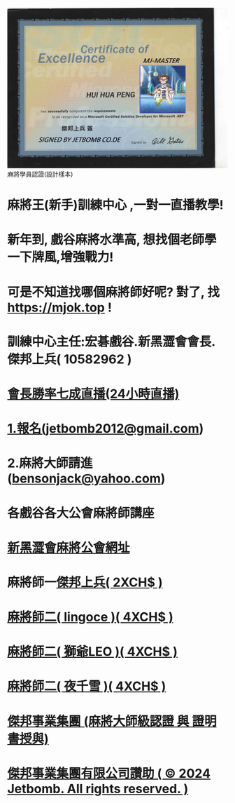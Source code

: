 <img src="mcsd-jetbomb.jpg">麻將學員認證(設計樣本)
# 麻將王(新手)訓練中心 ,一對一直播教學!
# 新年到, 戲谷麻將水準高, 想找個老師學一下牌風,增強戰力!
# 可是不知道找哪個麻將師好呢? 對了, 找 https://mjok.top !


# 訓練中心主任:宏碁戲谷.新黑澀會會長.傑邦上兵( 10582962 )
# <a href="https://www.youtube.com/channel/UC-PHMjrhrDjeInhwoXv4pxA/live">會長勝率七成直播(24小時直播)
# 1.報名(jetbomb2012@gmail.com)
# 2.麻將大師請進(bensonjack@yahoo.com)
# 各戲谷各大公會麻將師講座
# <a href="https://www.mj-king.top/">新黑澀會麻將公會網址</a><br>
# 麻將師一<a href="https://www.youtube.com/channel/UC-PHMjrhrDjeInhwoXv4pxA/live">傑邦上兵( 2XCH$ )

# 麻將師二<a href="https://www.youtube.com/channel/UC-PHMjrhrDjeInhwoXv4pxA/live">( lingoce )( 4XCH$ )
# 麻將師二<a href="https://www.youtube.com/channel/UC-PHMjrhrDjeInhwoXv4pxA/live">( 獅爺LEO )( 4XCH$ )

# 麻將師二<a href="https://www.youtube.com/channel/UC-PHMjrhrDjeInhwoXv4pxA/live">( 夜千雪 )( 4XCH$ )


# 傑邦事業集團 (麻將大師級認證 與 證明書授與)
# 傑邦事業集團有限公司讚助 ( © 2024 Jetbomb. All rights reserved. )
